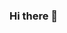 ### Hi there 👋

<!--
**tomiarg/tomiarg** is a ✨ _special_ ✨ repository because its `README.md` (this file) appears on your GitHub profile.

Here are some ideas to get you started:

- 🔭 I’m currently working on constructions of supports to antennas
- 🌱 I’m currently learning cs50
- 💬 Ask me about anything you want.

-->
